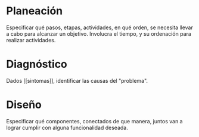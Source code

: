 # Planeación

Especificar qué pasos, etapas, actividades, en qué orden, se necesita llevar a cabo para alcanzar un objetivo. Involucra el tiempo, y su ordenación para realizar actividades.
# Diagnóstico

Dados [[sintomas]], identificar las causas del "problema". 
# Diseño

Especificar qué componentes, conectados de que manera, juntos van a lograr cumplir con alguna funcionalidad deseada.




